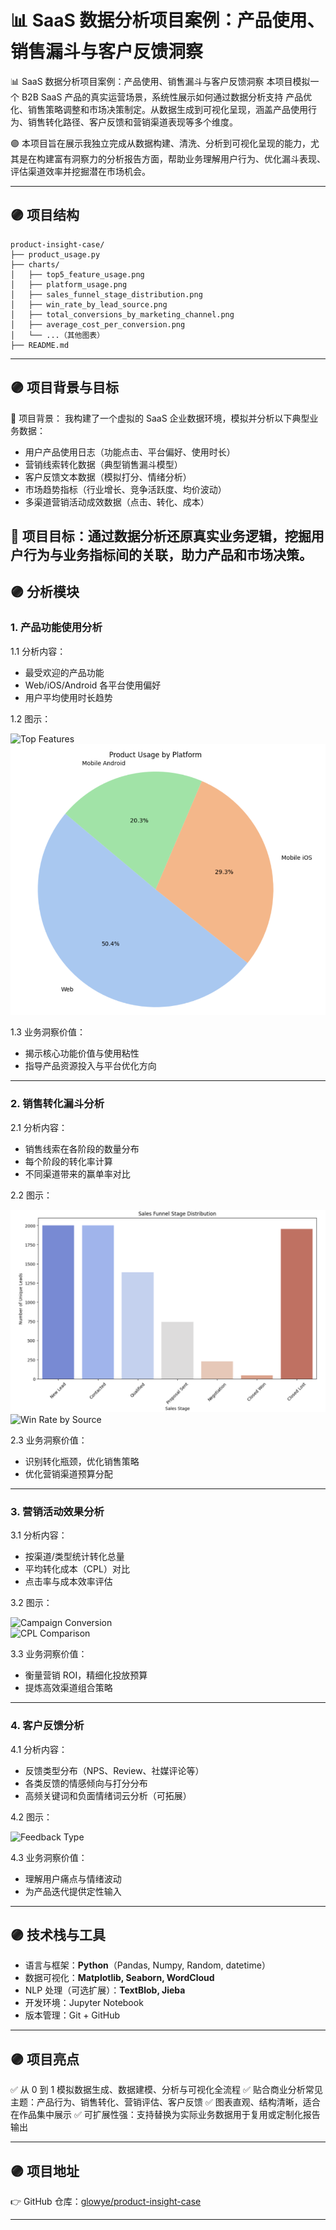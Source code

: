 # 📊 SaaS 数据分析项目案例：产品使用、销售漏斗与客户反馈洞察

📊 SaaS 数据分析项目案例：产品使用、销售漏斗与客户反馈洞察
本项目模拟一个 B2B SaaS 产品的真实运营场景，系统性展示如何通过数据分析支持 产品优化、销售策略调整和市场决策制定。从数据生成到可视化呈现，涵盖产品使用行为、销售转化路径、客户反馈和营销渠道表现等多个维度。

🟣 本项目旨在展示我独立完成从数据构建、清洗、分析到可视化呈现的能力，尤其是在构建富有洞察力的分析报告方面，帮助业务理解用户行为、优化漏斗表现、评估渠道效率并挖掘潜在市场机会。

---

## 🟣 项目结构

```
product-insight-case/
├── product_usage.py                  
├── charts/                           
│   ├── top5_feature_usage.png
│   ├── platform_usage.png
│   ├── sales_funnel_stage_distribution.png
│   ├── win_rate_by_lead_source.png
│   ├── total_conversions_by_marketing_channel.png
│   ├── average_cost_per_conversion.png
│   └── ...（其他图表）
├── README.md                         
```

---

## 🟣 项目背景与目标

🎯 项目背景：
我构建了一个虚拟的 SaaS 企业数据环境，模拟并分析以下典型业务数据：

- 用户产品使用日志（功能点击、平台偏好、使用时长）
- 营销线索转化数据（典型销售漏斗模型）
- 客户反馈文本数据（模拟打分、情绪分析）
- 市场趋势指标（行业增长、竞争活跃度、均价波动）
- 多渠道营销活动成效数据（点击、转化、成本）
  
🎯 项目目标：通过数据分析还原真实业务逻辑，挖掘用户行为与业务指标间的关联，助力产品和市场决策。
---

## 🟣 分析模块

### 1. 产品功能使用分析

1.1 分析内容：

- 最受欢迎的产品功能
- Web/iOS/Android 各平台使用偏好
- 用户平均使用时长趋势

1.2 图示：

![Top Features](charts/top5_feature_usage.png)  
![Platform Usage](charts/platform_usage.png)

1.3 业务洞察价值：

- 揭示核心功能价值与使用粘性
- 指导产品资源投入与平台优化方向
---

### 2. 销售转化漏斗分析

2.1 分析内容：

- 销售线索在各阶段的数量分布
- 每个阶段的转化率计算
- 不同渠道带来的赢单率对比

2.2 图示：

![Funnel Stage](charts/sales_funnel_stage_distribution.png)  
![Win Rate by Source](charts/win_rate_by_source.png)

2.3 业务洞察价值：

- 识别转化瓶颈，优化销售策略
- 优化营销渠道预算分配
---

### 3. 营销活动效果分析

3.1 分析内容：

- 按渠道/类型统计转化总量
- 平均转化成本（CPL）对比
- 点击率与成本效率评估

3.2 图示：

![Campaign Conversion](charts/campaign_conversions.png)  
![CPL Comparison](charts/campaign_cpl.png)

3.3 业务洞察价值：
- 衡量营销 ROI，精细化投放预算
- 提炼高效渠道组合策略
---

### 4. 客户反馈分析

4.1 分析内容：

- 反馈类型分布（NPS、Review、社媒评论等）
- 各类反馈的情感倾向与打分分布
- 高频关键词和负面情绪词云分析（可拓展）

4.2 图示：

![Feedback Type](charts/feedback_type_distribution.png)

4.3 业务洞察价值：

- 理解用户痛点与情绪波动
- 为产品迭代提供定性输入
---

## 🟣 技术栈与工具

- 语言与框架：**Python**（Pandas, Numpy, Random, datetime）
- 数据可视化：**Matplotlib, Seaborn, WordCloud**
- NLP 处理（可选扩展）：**TextBlob, Jieba**
- 开发环境：Jupyter Notebook
- 版本管理：Git + GitHub

---

## 🟣 项目亮点

✅ 从 0 到 1 模拟数据生成、数据建模、分析与可视化全流程
✅ 贴合商业分析常见主题：产品行为、销售转化、营销评估、客户反馈
✅ 图表直观、结构清晰，适合在作品集中展示
✅ 可扩展性强：支持替换为实际业务数据用于复用或定制化报告输出

---

##  🟣 项目地址

👉 GitHub 仓库：[glowye/product-insight-case](https://github.com/glowye/product-insight-case)

---

